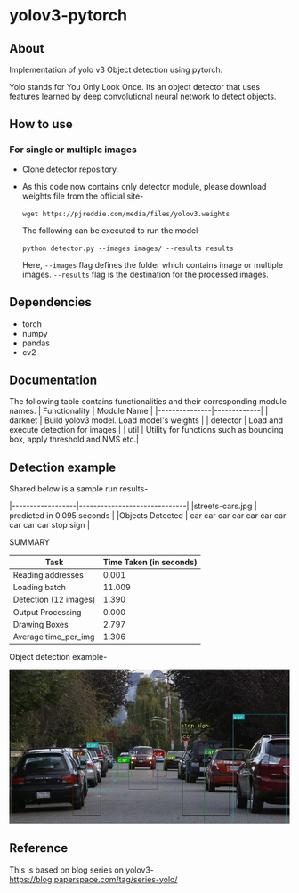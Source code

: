 # yolov3-pytorch

## About
Implementation of yolo v3 Object detection using pytorch.

Yolo stands for You Only Look Once. Its an object detector that uses features learned by deep convolutional neural network to detect objects.

## How to use

### For single or multiple images

- Clone detector repository.

- As this code now contains only detector module, please download weights file from the official site-

    `wget https://pjreddie.com/media/files/yolov3.weights` 

    The following can be executed to run the model-

    `python detector.py --images images/ --results results`

    Here, `--images` flag defines the folder which contains image or multiple images. `--results` flag is the destination for the           processed images.


## Dependencies

- torch
- numpy
- pandas
- cv2

## Documentation

The following table contains functionalities and their corresponding module names.
| Functionality | Module Name |
|---------------|-------------|
| darknet       | Build yolov3 model. Load model's weights |
| detector      | Load and execute detection for images    |
| util          | Utility for functions such as bounding box, apply threshold and NMS etc.|


## Detection example

Shared below is a sample run results-

|------------------|------------------------------|
|streets-cars.jpg  |  predicted in  0.095 seconds |
|Objects Detected  |   car car car car car car car car car car stop sign |

SUMMARY

|Task                    | Time Taken (in seconds) |
|------------------------|-------------------------|
|Reading addresses       | 0.001 |
|Loading batch           | 11.009 |
|Detection (12 images)   | 1.390 |
|Output Processing       | 0.000 |
|Drawing Boxes           | 2.797 |
|Average time_per_img    | 1.306 |


Object detection example-

![detection_image](https://github.com/Shashank-Holla/yolov3-pytorch/blob/master/results/results_streets-cars.jpg)

## Reference

This is based on blog series on yolov3- https://blog.paperspace.com/tag/series-yolo/
